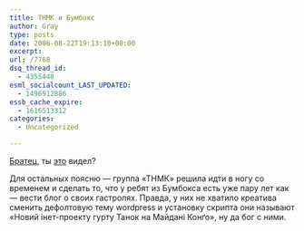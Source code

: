 ```yaml
---
title: ТНМК и Бумбокс
author: Gray
type: posts
date: 2006-08-22T19:13:10+00:00
excerpt:
url: /7768
dsq_thread_id:
  - 4355448
esml_socialcount_LAST_UPDATED:
  - 1496912886
essb_cache_expire:
  - 1616513312
categories:
  - Uncategorized

---
```








<a href="http://aleks.com.ua" target="_blank">Братец</a>, ты <a href="http://www.live.tnmk.com/" target="_blank">это</a> видел?

Для остальных поясню &#8212; группа &#171;ТНМК&#187; решила идти в ногу со временем и сделать то, что у ребят из Бумбокса есть уже пару лет как &#8212; вести блог о своих гастролях. Правда, у них не хватило креатива сменить дефолтовую тему wordpress и установку скрипта они называют &#171;Новий інет-проекту гурту Танок на Майдані Конґо&#187;, ну да бог с ними.